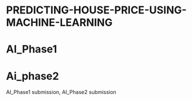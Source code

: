# PREDICTING-HOUSE-PRICE-USING-MACHINE-LEARNING
# AI_Phase1
# Ai_phase2
AI_Phase1 submission,
AI_Phase2 submission

